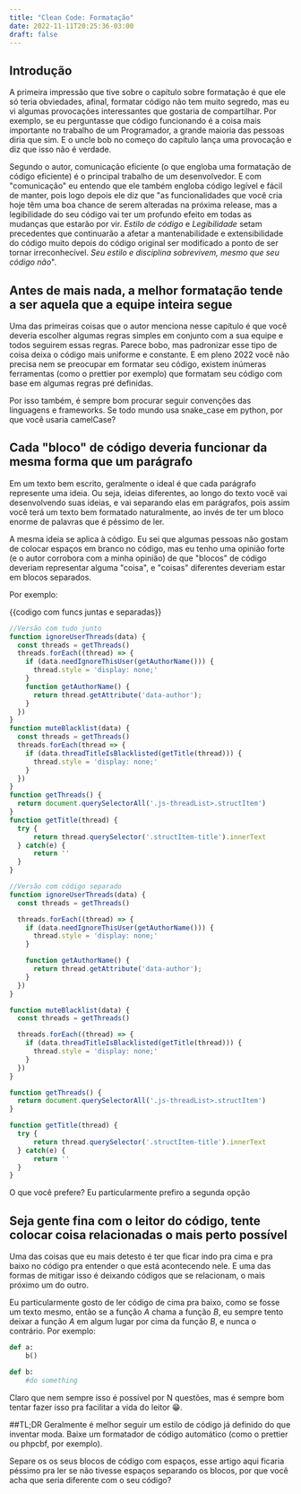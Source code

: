 ```yaml
---
title: "Clean Code: Formatação"
date: 2022-11-11T20:25:36-03:00
draft: false
---
```


## Introdução
A primeira impressão que tive sobre o capítulo sobre formatação é que ele só teria obviedades, afinal, formatar código não tem muito segredo, mas eu vi algumas provocações interessantes que gostaria de compartilhar. Por exemplo, se eu perguntasse que código funcionando é a coisa mais importante no trabalho de um Programador, a grande maioria das pessoas diria que sim. E o uncle bob no começo do capítulo lança uma provocação e diz que isso não é verdade.

Segundo o autor, comunicação eficiente (o que engloba uma formatação de código eficiente) é o principal trabalho de um desenvolvedor. E com "comunicação" eu entendo que ele também engloba código legível e fácil de manter, pois logo depois ele diz que "as funcionalidades que você cria hoje têm uma boa chance de serem alteradas na próxima release, mas a legibilidade do seu código vai ter um profundo efeito em todas as mudanças que estarão por vir. *Estilo de código* e *Legibilidade* setam precedentes que continuarão a afetar a mantenabilidade e extensibilidade do código muito depois do código original ser modificado a ponto de ser tornar irreconhecível. *Seu estilo e disciplina sobrevivem, mesmo que seu código não*".

## Antes de mais nada, a melhor formatação tende a ser aquela que a equipe inteira segue
Uma das primeiras coisas que o autor menciona nesse capítulo é que você deveria escolher algumas regras simples em conjunto com a sua equipe e todos seguirem essas regras. Parece bobo, mas padronizar esse tipo de coisa deixa o código mais uniforme e constante.
E em pleno 2022 você não precisa nem se preocupar em formatar seu código, existem inúmeras ferramentas (como o prettier por exemplo) que formatam seu código com base em algumas regras pré definidas.

Por isso também, é sempre bom procurar seguir convenções das linguagens e frameworks. Se todo mundo usa snake_case em python, por que você usaria camelCase?

## Cada "bloco" de código deveria funcionar da mesma forma que um parágrafo
Em um texto bem escrito, geralmente o ideal é que cada parágrafo represente uma ideia. Ou seja, ideias diferentes, ao longo do texto você vai desenvolvendo suas ideias, e vai separando elas em parágrafos, pois assim você terá um texto bem formatado naturalmente, ao invés de ter um bloco enorme de palavras que é péssimo de ler.

A mesma ideia se aplica à código. Eu sei que algumas pessoas não gostam de colocar espaços em branco no código, mas eu tenho uma opinião forte (e o autor corrobora com a minha opinião) de que "blocos" de código deveriam representar alguma "coisa", e "coisas" diferentes deveriam estar em blocos separados.

Por exemplo:

{{codigo com funcs juntas e separadas}}
```javascript
//Versão com tudo junto
function ignoreUserThreads(data) {
  const threads = getThreads()
  threads.forEach((thread) => {
    if (data.needIgnoreThisUser(getAuthorName())) {
      thread.style = 'display: none;'
    }
    function getAuthorName() {
      return thread.getAttribute('data-author');
    }
  })
}
function muteBlacklist(data) {
  const threads = getThreads()
  threads.forEach(thread => {
    if (data.threadTitleIsBlacklisted(getTitle(thread))) {
      thread.style = 'display: none;'
    }
  })
}
function getThreads() {
  return document.querySelectorAll('.js-threadList>.structItem')
}
function getTitle(thread) {
  try {
      return thread.querySelector('.structItem-title').innerText
  } catch(e) {
      return ''
  }
}

//Versão com código separado
function ignoreUserThreads(data) {
  const threads = getThreads()

  threads.forEach((thread) => {
    if (data.needIgnoreThisUser(getAuthorName())) {
      thread.style = 'display: none;'
    }

    function getAuthorName() {
      return thread.getAttribute('data-author');
    }
  })
}

function muteBlacklist(data) {
  const threads = getThreads()

  threads.forEach((thread) => {
    if (data.threadTitleIsBlacklisted(getTitle(thread))) {
      thread.style = 'display: none;'
    }
  })
}

function getThreads() {
  return document.querySelectorAll('.js-threadList>.structItem')
}

function getTitle(thread) {
  try {
      return thread.querySelector('.structItem-title').innerText
  } catch(e) {
      return ''
  }
}
```
O que você prefere? Eu particularmente prefiro a segunda opção

## Seja gente fina com o leitor do código, tente colocar coisa relacionadas o mais perto possível
Uma das coisas que eu mais detesto é ter que ficar indo pra cima e pra baixo no código pra entender o que está acontecendo nele. E uma das formas de mitigar isso é deixando códigos que se relacionam, o mais próximo um do outro.

Eu particularmente gosto de ler código de cima pra baixo, como se fosse um texto mesmo, então se a função *A* chama a função *B*, eu sempre tento deixar a função *A* em algum lugar por cima da função *B*, e nunca o contrário. Por exemplo:


```python
def a:
    b()

def b:
    #do something
```

Claro que nem sempre isso é possível por N questões, mas é sempre bom tentar fazer isso pra facilitar a vida do leitor 😁.

##TL;DR
Geralmente é melhor seguir um estilo de código já definido do que inventar moda. Baixe um formatador de código automático (como o prettier ou phpcbf, por exemplo).

Separe os os seus blocos de código com espaços, esse artigo aqui ficaria péssimo pra ler se não tivesse espaços separando os blocos, por que você acha que seria diferente com o seu código?
